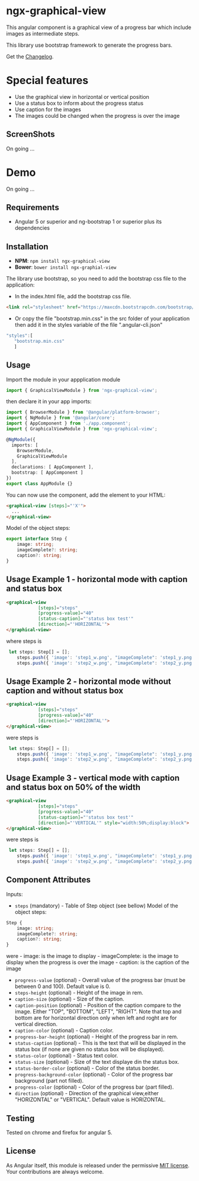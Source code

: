 # ngx-graphical-view

This angular component is a graphical view of a progress bar which include images as intermediate steps.

This library use bootstrap framework to generate the progress bars.

Get the [Changelog](https://github.com/Altaba77/ngx-graphical-view/blob/master/CHANGELOG.md).

# Special features

 - Use the graphical view in horizontal or vertical position
 - Use a status box to inform about the progress status 
 - Use caption for the images 
 - The images could be changed when the progress is over the image

## ScreenShots

On going ...
<!-- Horinzontal mode:
![alt tag](/screenshots/screenshot1.png)
![alt tag](/screenshots/screenshot2.png)
![alt tag](/screenshots/screenshot3.png)

Vertical mode:

![alt tag](/screenshots/screenshot4.png) -->

# Demo

On going ...
<!-- 
 * The demo
[Demo can be found here](http://plnkr.co/edit/) -->

## Requirements

- Angular 5 or superior and ng-bootstrap 1 or superior plus its dependencies

## Installation

* **NPM**: `npm install ngx-graphical-view`
* **Bower**: `bower install ngx-graphial-view`

The library use bootstrap, so you need to add the bootstrap css file to the application:

 - In the index.html file, add the bootstrap css file.

```html
<link rel="stylesheet" href="https://maxcdn.bootstrapcdn.com/bootstrap/4.0.0/css/bootstrap.min.css" integrity="sha384-Gn5384xqQ1aoWXA+058RXPxPg6fy4IWvTNh0E263XmFcJlSAwiGgFAW/dAiS6JXm" crossorigin="anonymous">
```

 - Or copy the file "bootstrap.min.css" in the src folder of your application then add it in the styles variable of the file ".angular-cli.json"
 ```ts
"styles":[
    "bootstrap.min.css"
    ]
 ```


## Usage

Import the module in your appplication module

```ts
import { GraphicalViewModule } from 'ngx-graphical-view';
```

then declare it in your app imports:

```ts
import { BrowserModule } from '@angular/platform-browser';
import { NgModule } from '@angular/core';
import { AppComponent } from './app.component';
import { GraphicalViewModule } from 'ngx-graphical-view';

@NgModule({
  imports: [
    BrowserModule,
    GraphicalViewModule
  ],
  declarations: [ AppComponent ],
  bootstrap: [ AppComponent ]
})
export class AppModule {}
```

You can now use the component, add the element to your HTML:
```html
<graphical-view [steps]="'X'">
  ...
</graphical-view>
```

Model of the object steps:
```ts
export interface Step {
    image: string;
    imageComplete?: string;
    caption?: string;
}
```

## Usage Example 1 - horizontal mode with caption and status box

```html
<graphical-view
            [steps]="steps"
            [progress-value]="40"
            [status-caption]="'status box test'"
            [direction]="'HORIZONTAL'">
</graphical-view>
```

where steps is
```ts
 let steps: Step[] = [];
    steps.push({ 'image': 'step1_w.png', "imageComplete": 'step1_y.png', "caption": "test caption" });
    steps.push({ 'image': 'step2_w.png', "imageComplete": 'step2_y.png', "caption": "test caption" });
```

## Usage Example 2 - horizontal mode without caption and without status box

```html
<graphical-view
            [steps]="steps"
            [progress-value]="40"
            [direction]="'HORIZONTAL'">
</graphical-view>
```

were steps is
```ts
 let steps: Step[] = [];
    steps.push({ 'image': 'step1_w.png', "imageComplete": 'step1_y.png'});
    steps.push({ 'image': 'step2_w.png', "imageComplete": 'step2_y.png'});
```

## Usage Example 3 - vertical mode with caption and status box on 50% of the width

```html
<graphical-view
            [steps]="steps"
            [progress-value]="40"
            [status-caption]="'status box test'"
            [direction]="'VERTICAL'" style="width:50%;display:block">
</graphical-view>
```

were steps is
```ts
 let steps: Step[] = [];
    steps.push({ 'image': 'step1_w.png', "imageComplete": 'step1_y.png', "caption": "test caption" });
    steps.push({ 'image': 'step2_w.png', "imageComplete": 'step2_y.png', "caption": "test caption" });
```

## Component Attributes
Inputs:
- `steps` (mandatory) - Table of Step object (see bellow)
   Model of the object steps:
```ts
Step {
    image: string;
    imageComplete?: string;
    caption?: string;
}
``` 
were 
    - image: is the image to display
    - imageComplete: is the image to display when the progress is over the image
    - caption: is the caption of the image

- `progress-value` (optional) - Overall value of the progress bar (must be between 0 and 100). Default value is 0.
- `steps-height` (optional) - Height of the image in rem.
- `caption-size` (optional) - Size of the caption.
- `caption-position` (optional) - Position of the caption compare to the image. Either "TOP", "BOTTOM", "LEFT", "RIGHT". Note that top and bottom are for horizontal direction only when left and roght are for vertical direction.
- `caption-color` (optional) - Caption color.
- `progress-bar-height` (optional) - Height of the progress bar in rem.
- `status-caption` (optional) - This is the text that will be displayed in the status box (if none are given no status box will be displayed).
- `status-color` (optional) - Status text color.
- `status-size` (optional) - Size of the text displaye din the status box.
- `status-border-color` (optional) - Color of the status border.
- `progress-background-color` (optional) - Color of the progress bar background (part not filled).
- `progress-color` (optional) - Color of the progress bar (part filled).
- `direction` (optional) - Direction of the graphical view,either "HORIZONTAL" or "VERTICAL". Default value is HORIZONTAL.


## Testing

Tested on chrome and firefox for angular 5.

## License

As Angular itself, this module is released under the permissive [MIT license](http://revolunet.mit-license.org). Your contributions are always welcome.